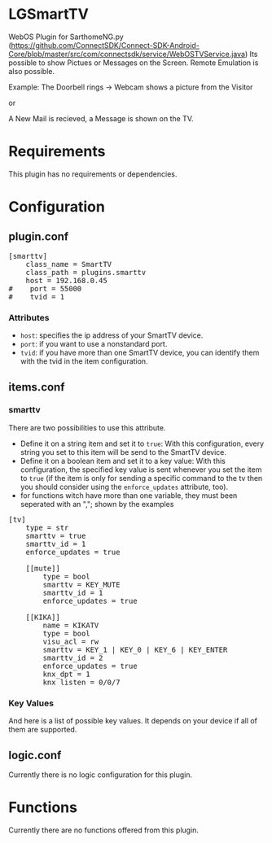 # LGSmartTV
WebOS Plugin for SarthomeNG.py
(https://github.com/ConnectSDK/Connect-SDK-Android-Core/blob/master/src/com/connectsdk/service/WebOSTVService.java)
Its possible to show Pictues or Messages on the Screen.
Remote Emulation is also possible.

Example:
The Doorbell rings -> Webcam shows a picture from the Visitor

or

A New Mail is recieved, a Message is shown on the TV.

# Requirements
This plugin has no requirements or dependencies.

# Configuration

## plugin.conf
<pre>
[smarttv]
    class_name = SmartTV
    class_path = plugins.smarttv
    host = 192.168.0.45
#    port = 55000
#    tvid = 1
</pre>

### Attributes
  * `host`: specifies the ip address of your SmartTV device.
  * `port`: if you want to use a nonstandard port.
  * `tvid`: if you have more than one SmartTV device, you can identify them with the tvid in the item configuration.

## items.conf

### smarttv
There are two possibilities to use this attribute. 
  * Define it on a string item and set it to `true`: With this configuration, every string you set to this item will be send to the SmartTV device.
  * Define it on a boolean item and set it to a key value: With this configuration, the specified key value is sent whenever you set the item to `true` (if the item is only for sending a specific command to the tv then you should consider using the `enforce_updates` attribute, too).
  * for functions witch have more than one variable, they must been seperated with an ","; shown by the examples 

<pre>
[tv]
    type = str
    smarttv = true
    smarttv_id = 1
    enforce_updates = true

    [[mute]]
        type = bool
        smarttv = KEY_MUTE
        smarttv_id = 1
        enforce_updates = true

    [[KIKA]]
        name = KIKATV
        type = bool
        visu_acl = rw
        smarttv = KEY_1 | KEY_0 | KEY_6 | KEY_ENTER
        smarttv_id = 2
        enforce_updates = true
        knx_dpt = 1
        knx_listen = 0/0/7
</pre>

### Key Values
And here is a list of possible key values. It depends on your device if all of them are supported.

## logic.conf

Currently there is no logic configuration for this plugin.

# Functions

Currently there are no functions offered from this plugin.


